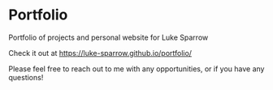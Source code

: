 # Portfolio
Portfolio of projects and personal website for Luke Sparrow

Check it out at https://luke-sparrow.github.io/portfolio/

Please feel free to reach out to me with any opportunities, or if you have any questions!
